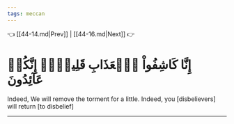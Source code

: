 ```yaml
---
tags: meccan
---
```


👈 [[44-14.md|Prev]] | [[44-16.md|Next]] 👉

# إِنَّا كَاشِفُواْ ٱلۡعَذَابِ قَلِيلًاۚ إِنَّكُمۡ عَآئِدُونَ

Indeed, We will remove the torment for a little. Indeed, you [disbelievers] will return [to disbelief]

---

